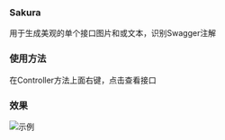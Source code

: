 ### Sakura
用于生成美观的单个接口图片和或文本，识别Swagger注解
### 使用方法
在Controller方法上面右键，点击查看接口
### 效果
![示例](https://res.ztion.cn/imgs/sakura.png)
